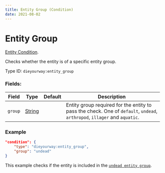 ```yaml
---
title: Entity Group (Condition)
date: 2021-08-02
---
```

# Entity Group

[Entity Condition](../entity_conditions.md).

Checks whether the entity is of a specific entity group.

Type ID: `dieyourway:entity_group`

### Fields:

Field  | Type | Default | Description
-------|------|---------|-------------
`group` | [String](../data_types/string.md) | |  Entity group required for the entity to pass the check. One of `default`, `undead`, `arthropod`, `illager` and `aquatic`.

### Example
```json
"condition": {
    "type": "dieyourway:entity_group",
    "group": "undead"
}
```
This example checks if the entity is included in the [`undead entity group`](../power_types/entity_group.md).